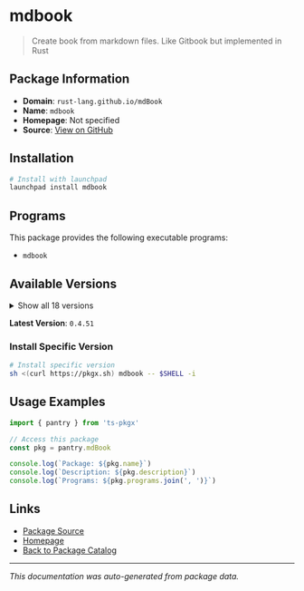 # mdbook

> Create book from markdown files. Like Gitbook but implemented in Rust

## Package Information

- **Domain**: `rust-lang.github.io/mdBook`
- **Name**: `mdbook`
- **Homepage**: Not specified
- **Source**: [View on GitHub](https://github.com/pkgxdev/pantry/tree/main/projects/rust-lang.github.io/mdBook/package.yml)

## Installation

```bash
# Install with launchpad
launchpad install mdbook
```

## Programs

This package provides the following executable programs:

- `mdbook`

## Available Versions

<details>
<summary>Show all 18 versions</summary>

- `0.4.51`, `0.4.50`, `0.4.49`, `0.4.48`, `0.4.47`
- `0.4.46`, `0.4.45`, `0.4.44`, `0.4.43`, `0.4.42`
- `0.4.41`, `0.4.40`, `0.4.39`, `0.4.38`, `0.4.37`
- `0.4.36`, `0.4.35`, `0.4.34`

</details>

**Latest Version**: `0.4.51`

### Install Specific Version

```bash
# Install specific version
sh <(curl https://pkgx.sh) mdbook -- $SHELL -i
```

## Usage Examples

```typescript
import { pantry } from 'ts-pkgx'

// Access this package
const pkg = pantry.mdBook

console.log(`Package: ${pkg.name}`)
console.log(`Description: ${pkg.description}`)
console.log(`Programs: ${pkg.programs.join(', ')}`)
```

## Links

- [Package Source](https://github.com/pkgxdev/pantry/tree/main/projects/rust-lang.github.io/mdBook/package.yml)
- [Homepage](#)
- [Back to Package Catalog](../package-catalog.md)

---

*This documentation was auto-generated from package data.*
